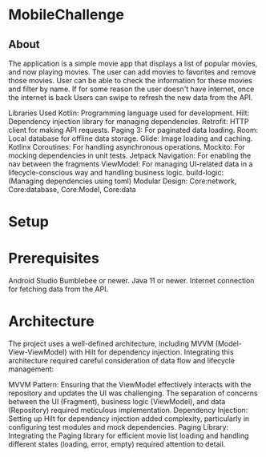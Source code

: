 # MobileChallenge
## About
The application is a simple movie app that displays a list of popular movies, and now playing movies. The user can add movies to favorites and remove those movies. User can be able to check the information for these movies and filter by name.
 If for some reason the user doesn't have internet, once the internet is back Users can swipe to refresh  the new data from the API.

Libraries Used
Kotlin: Programming language used for development.
Hilt: Dependency injection library for managing dependencies.
Retrofit: HTTP client for making API requests.
Paging 3: For paginated data loading.
Room: Local database for offline data storage.
Glide: Image loading and caching.
Kotlinx Coroutines: For handling asynchronous operations.
Mockito: For mocking dependencies in unit tests.
Jetpack Navigation: For enabling the nav between the fragments
ViewModel: For managing UI-related data in a lifecycle-conscious way and handling business logic.
build-logic: (Managing dependencies using toml)
Modular Design: Core:network, Core:database, Core:Model, Core:data


# Setup
# Prerequisites
Android Studio Bumblebee or newer.
Java 11 or newer.
Internet connection for fetching data from the API.

# Architecture
The project uses a well-defined architecture, including MVVM (Model-View-ViewModel) with Hilt for dependency injection. Integrating this architecture required careful consideration of data flow and lifecycle management:

MVVM Pattern: Ensuring that the ViewModel effectively interacts with the repository and updates the UI was challenging. The separation of concerns between the UI (Fragment), business logic (ViewModel), and data (Repository) required meticulous implementation.
Dependency Injection: Setting up Hilt for dependency injection added complexity, particularly in configuring test modules and mock dependencies.
Paging Library: Integrating the Paging library for efficient movie list loading and handling different states (loading, error, empty) required attention to detail.

